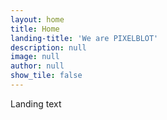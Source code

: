 ```yaml
---
layout: home
title: Home
landing-title: 'We are PIXELBLOT'
description: null
image: null
author: null
show_tile: false
---
```


Landing text
